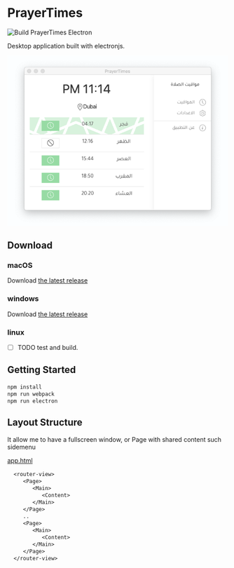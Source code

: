 # PrayerTimes
![Build PrayerTimes Electron](https://github.com/cogtea/prayertimes/workflows/Build%20PrayerTimes%20Electron/badge.svg)

Desktop application built with electronjs.

!['mac screenshot'](screenshot/dev-day-3-001.png)

## Download

### macOS

Download [the latest release](https://github.com/cogtea/prayertimes/releases/download/1.0.3/PrayerTimes-1.0.3.dmg)

### windows

Download [the latest release](https://github.com/cogtea/prayertimes/releases/download/1.0.3/PrayerTimes.Setup.1.0.3.exe)

### linux

- [ ] TODO  test and build.

## Getting Started

```shell
npm install
npm run webpack
npm run electron
```

## Layout Structure 
It allow me to have a fullscreen window, or Page with shared content such sidemenu

[app.html]('src/render/layouts/app.html')

```
  <router-view>
     <Page>
        <Main>
           <Content>
        </Main>
     </Page>
     ..
     <Page>
        <Main>
           <Content>
        </Main>
     </Page>
  </router-view>
```
